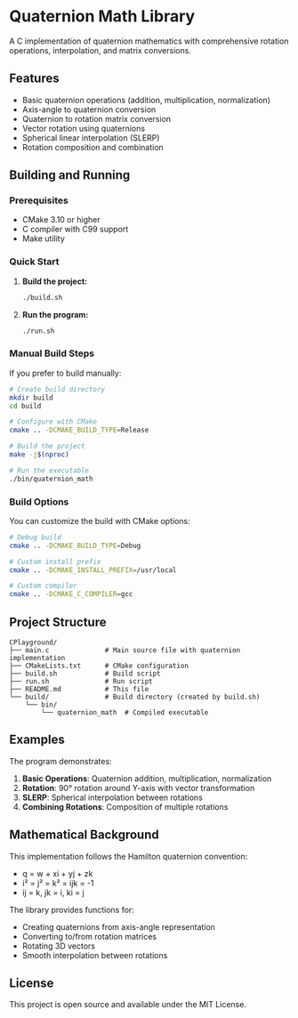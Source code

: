 # Quaternion Math Library

A C implementation of quaternion mathematics with comprehensive rotation operations, interpolation, and matrix conversions.

## Features

- Basic quaternion operations (addition, multiplication, normalization)
- Axis-angle to quaternion conversion
- Quaternion to rotation matrix conversion
- Vector rotation using quaternions
- Spherical linear interpolation (SLERP)
- Rotation composition and combination

## Building and Running

### Prerequisites

- CMake 3.10 or higher
- C compiler with C99 support
- Make utility

### Quick Start

1. **Build the project:**
   ```bash
   ./build.sh
   ```

2. **Run the program:**
   ```bash
   ./run.sh
   ```

### Manual Build Steps

If you prefer to build manually:

```bash
# Create build directory
mkdir build
cd build

# Configure with CMake
cmake .. -DCMAKE_BUILD_TYPE=Release

# Build the project
make -j$(nproc)

# Run the executable
./bin/quaternion_math
```

### Build Options

You can customize the build with CMake options:

```bash
# Debug build
cmake .. -DCMAKE_BUILD_TYPE=Debug

# Custom install prefix
cmake .. -DCMAKE_INSTALL_PREFIX=/usr/local

# Custom compiler
cmake .. -DCMAKE_C_COMPILER=gcc
```

## Project Structure

```
CPlayground/
├── main.c              # Main source file with quaternion implementation
├── CMakeLists.txt      # CMake configuration
├── build.sh            # Build script
├── run.sh              # Run script
├── README.md           # This file
└── build/              # Build directory (created by build.sh)
    └── bin/
        └── quaternion_math  # Compiled executable
```

## Examples

The program demonstrates:

1. **Basic Operations**: Quaternion addition, multiplication, normalization
2. **Rotation**: 90° rotation around Y-axis with vector transformation
3. **SLERP**: Spherical interpolation between rotations
4. **Combining Rotations**: Composition of multiple rotations

## Mathematical Background

This implementation follows the Hamilton quaternion convention:
- q = w + xi + yj + zk
- i² = j² = k² = ijk = -1
- ij = k, jk = i, ki = j

The library provides functions for:
- Creating quaternions from axis-angle representation
- Converting to/from rotation matrices
- Rotating 3D vectors
- Smooth interpolation between rotations

## License

This project is open source and available under the MIT License.

